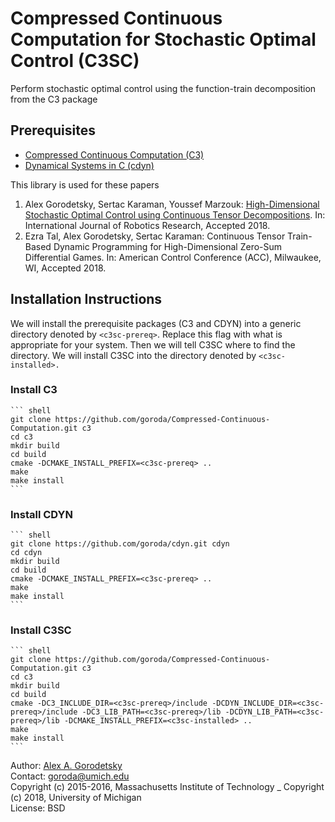 # Compressed Continuous Computation for Stochastic Optimal Control (C3SC)
Perform stochastic optimal control using the function-train decomposition from the C3 package

## Prerequisites
  * [Compressed Continuous Computation (C3)](https://github.com/goroda/Compressed-Continuous-Computation) 
  * [Dynamical Systems in C (cdyn)](https://github.com/goroda/cdyn)

This library is used for these papers

1. Alex Gorodetsky, Sertac Karaman, Youssef Marzouk: [High-Dimensional Stochastic Optimal Control using Continuous Tensor Decompositions](https://alexgorodetsky.com/wp-content/uploads/2018/02/1611.04706.pdf). In: International Journal of Robotics Research, Accepted 2018.
2. Ezra Tal, Alex Gorodetsky, Sertac Karaman: Continuous Tensor Train-Based Dynamic Programming for High-Dimensional Zero-Sum Differential Games. In: American Control Conference (ACC), Milwaukee, WI, Accepted 2018.

## Installation Instructions

We will install the prerequisite packages (C3 and CDYN) into a generic directory denoted by `<c3sc-prereq>`. Replace this flag with what is appropriate for your system. Then we will tell C3SC where to find the directory. We will install C3SC into the directory denoted by `<c3sc-installed>.`

### Install C3 
    ``` shell
    git clone https://github.com/goroda/Compressed-Continuous-Computation.git c3
    cd c3
    mkdir build
    cd build
    cmake -DCMAKE_INSTALL_PREFIX=<c3sc-prereq> ..
    make
    make install
    ```

### Install CDYN
    ``` shell
    git clone https://github.com/goroda/cdyn.git cdyn
    cd cdyn
    mkdir build
    cd build
    cmake -DCMAKE_INSTALL_PREFIX=<c3sc-prereq> ..
    make
    make install
    ```
### Install C3SC

    ``` shell
    git clone https://github.com/goroda/Compressed-Continuous-Computation.git c3
    cd c3
    mkdir build
    cd build
    cmake -DC3_INCLUDE_DIR=<c3sc-prereq>/include -DCDYN_INCLUDE_DIR=<c3sc-prereq>/include -DC3_LIB_PATH=<c3sc-prereq>/lib -DCDYN_LIB_PATH=<c3sc-prereq>/lib -DCMAKE_INSTALL_PREFIX=<c3sc-installed> ..
    make
    make install
    ```


<!-- http://www.alexgorodetsky.com/c3/html/ -->

Author: [Alex A. Gorodetsky](https://www.alexgorodetsky.com)  
Contact: [goroda@umich.edu](mailto:goroda@umich.edu)  
Copyright (c) 2015-2016, Massachusetts Institute of Technology _
Copyright (c) 2018, University of Michigan  
License: BSD
